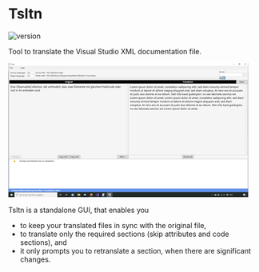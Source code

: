 # Tsltn
![version](https://img.shields.io/badge/version-1.9-blue)

Tool to translate the Visual Studio XML documentation file.

![Screenshot](screenshot.png)

Tsltn is a standalone GUI, that enables you
* to keep your translated files in sync with the original file,
* to translate only the required sections (skip attributes and code sections), and
* it only prompts you to retranslate a section, when there are significant changes.



